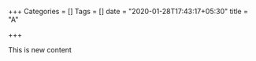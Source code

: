 +++
Categories = []
Tags = []
date = "2020-01-28T17:43:17+05:30"
title = "A"

+++

This is new content